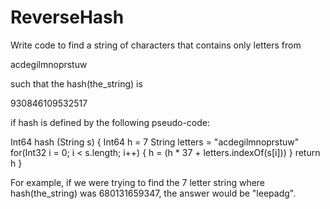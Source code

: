 # ReverseHash

Write code to find a string of characters that contains only letters from

acdegilmnoprstuw

such that the hash(the_string) is

930846109532517

if hash is defined by the following pseudo-code:

Int64 hash (String s)
{
    Int64 h = 7
    String letters = "acdegilmnoprstuw"
    for(Int32 i = 0; i < s.length; i++) 
    {
        h = (h * 37 + letters.indexOf(s[i]))
    }
    return h
}

For example, if we were trying to find the 7 letter string where hash(the_string) was 680131659347, the answer would be "leepadg".
